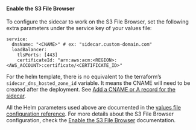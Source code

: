 #### Enable the S3 File Browser

To configure the sidecar to work on the S3 File Browser, set the following extra parameters under the service key of your values file:

```
service:
  dnsName: "<CNAME>" # ex: "sidecar.custom-domain.com"
  loadBalancer:
    tlsPorts: [443]
    certificateId: "arn:aws:acm:<REGION>:<AWS_ACCOUNT>:certificate/<CERTIFICATE_ID>"
```

For the helm template, there is no equivalent to the terraform’s
`sidecar_dns_hosted_zone_id` variable. It means the CNAME will need to
be created after the deployment. See [Add a CNAME or A record for the
sidecar](https://cyral.com/docs/sidecars/manage/alias).

All the Helm parameters used above are documented in the 
[values file configuration reference](./docs/values-file.md). 
For more details about the S3 File Browser configuration, check the 
[Enable the S3 File Browser](https://cyral.com/docs/how-to/enable-s3-browser) 
documentation.
